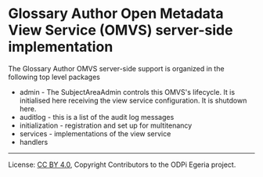 <!-- SPDX-License-Identifier: CC-BY-4.0 -->
<!-- Copyright Contributors to the ODPi Egeria project. -->

# Glossary Author Open Metadata View Service (OMVS) server-side implementation

The Glossary Author OMVS server-side support is organized in the following top level packages 

* admin -  The SubjectAreaAdmin controls this OMVS's lifecycle. It is initialised here receiving the view service configuration. It is shutdown here.
* auditlog - this is a list of the audit log messages
* initialization - registration and set up for multitenancy
* services - implementations of the view service
* handlers
----
License: [CC BY 4.0](https://creativecommons.org/licenses/by/4.0/),
Copyright Contributors to the ODPi Egeria project.